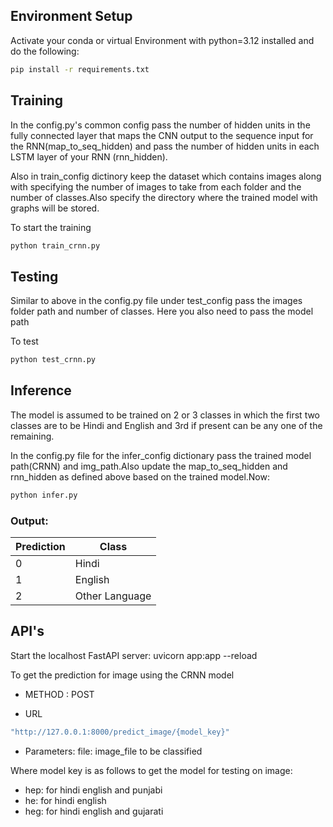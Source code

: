 
## Environment Setup
Activate your conda or virtual Environment with python=3.12 installed and do the following:
```bash
pip install -r requirements.txt
```


## Training

In the config.py's common config pass the number of hidden units in the fully connected layer that maps the CNN output to the sequence input for the RNN(map_to_seq_hidden) and pass the number of hidden units in each LSTM layer of your RNN (rnn_hidden).

Also in train_config dictinory keep the dataset which contains images along with specifying the number of images to take from each folder and the number of classes.Also specify the directory where the trained model with graphs will be stored.

To start the training 

```bash
python train_crnn.py
```


## Testing 
Similar to above in the config.py file under test_config pass the images folder path and number of classes. Here you also need to pass the model path

To test
```bash
python test_crnn.py
```

## Inference
The model is assumed to be trained on 2 or 3 classes in which the first two classes are to be Hindi and English and 3rd if present can be any one of the remaining.

In the config.py file for the infer_config dictionary pass the trained model path(CRNN) and img_path.Also update the map_to_seq_hidden and rnn_hidden as defined above based on the trained model.Now:

```bash
python infer.py
```
### Output:
| Prediction    | Class         |
| ------------- | ------------- |
| 0 | Hindi  |
| 1 | English|
| 2 | Other Language|




## API's
Start the localhost FastAPI server:
uvicorn app:app --reload

To get the prediction for image using the CRNN model

- METHOD : POST
 
- URL
```bash
"http://127.0.0.1:8000/predict_image/{model_key}"

```
- Parameters: file: image_file to be classified

Where model key is as follows to get the model for testing on image:
- hep: for hindi english and punjabi
- he: for hindi english 
- heg: for hindi english and gujarati

